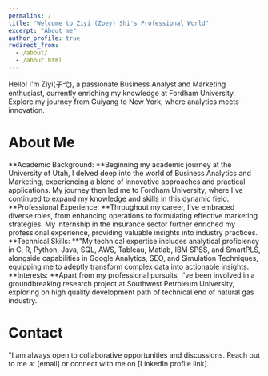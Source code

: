 ```yaml
---
permalink: /
title: "Welcome to Ziyi (Zoey) Shi's Professional World"
excerpt: "About me"
author_profile: true
redirect_from: 
  - /about/
  - /about.html
---
```


Hello! I'm Ziyi(子弋), a passionate Business Analyst and Marketing enthusiast, currently enriching my knowledge at Fordham University. Explore my journey from Guiyang to New York, where analytics meets innovation.

About Me
======
**Academic Background: **Beginning my academic journey at the University of Utah, I delved deep into the world of Business Analytics and Marketing, experiencing a blend of innovative approaches and practical applications. My journey then led me to Fordham University, where I've continued to expand my knowledge and skills in this dynamic field.
**Professional Experience: **Throughout my career, I've embraced diverse roles, from enhancing operations to formulating effective marketing strategies. My internship in the insurance sector further enriched my professional experience, providing valuable insights into industry practices.
**Technical Skills: **"My technical expertise includes analytical proficiency in C, R, Python, Java, SQL, AWS, Tableau, Matlab, IBM SPSS, and SmartPLS, alongside capabilities in Google Analytics, SEO, and Simulation Techniques, equipping me to adeptly transform complex data into actionable insights.
**Interests: **Apart from my professional pursuits, I've been involved in a groundbreaking research project at Southwest Petroleum University, exploring on high quality development path of technical end of natural gas industry.

Contact
======
"I am always open to collaborative opportunities and discussions. Reach out to me at [email] or connect with me on [LinkedIn profile link].

